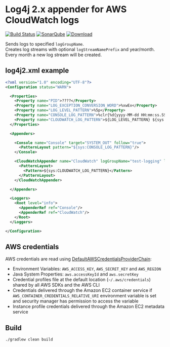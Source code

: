 # Log4j 2.x appender for AWS CloudWatch logs

[![Build Status](https://travis-ci.org/sensefly-sa/log4j-cloudwatch-appender.svg?branch=master)](https://travis-ci.org/sensefly-sa/log4j-cloudwatch-appender)
[![SonarQube](https://sonarcloud.io/api/project_badges/measure?project=io.sensefly.logging.log4j%3Alog4j-cloudwatch-appender&metric=coverage)](https://sonarcloud.io/dashboard?id=io.sensefly.logging.log4j%3Alog4j-cloudwatch-appender)
[![Download](https://api.bintray.com/packages/sensefly/maven/log4j-cloudwatch-appender/images/download.svg) ](https://bintray.com/sensefly/maven/log4j-cloudwatch-appender/_latestVersion)


Sends logs to specified `logGroupName`.   
Creates log streams with optional `logStreamNamePrefix` and year/month. Every month a new log stream will be created. 

## log4j2.xml example

```xml
<?xml version="1.0" encoding="UTF-8"?>
<Configuration status="WARN">

  <Properties>
    <Property name="PID">????</Property>
    <Property name="LOG_EXCEPTION_CONVERSION_WORD">%xwEx</Property>
    <Property name="LOG_LEVEL_PATTERN">%5p</Property>
    <Property name="CONSOLE_LOG_PATTERN">%clr{%d{yyyy-MM-dd HH:mm:ss.SSS}}{faint} %clr{${LOG_LEVEL_PATTERN}}%clr{${sys:PID}}{magenta} %clr{---}{faint} %clr{[%15.15t]}{faint} %clr{%-40.40c{1.}}{cyan} %clr{:}{faint}%m%n${sys:LOG_EXCEPTION_CONVERSION_WORD}</Property>
    <Property name="CLOUDWATCH_LOG_PATTERN">${LOG_LEVEL_PATTERN} ${sys:PID} --- [%t]%-40.40c{1.} : %m%n${sys:LOG_EXCEPTION_CONVERSION_WORD}</Property>
  </Properties>

  <Appenders>

    <Console name="Console" target="SYSTEM_OUT" follow="true">
      <PatternLayout pattern="${sys:CONSOLE_LOG_PATTERN}"/>
    </Console>

    <CloudWatchAppender name="CloudWatch" logGroupName="test-logging" logStreamNamePrefix="logging">
      <PatternLayout>
        <Pattern>${sys:CLOUDWATCH_LOG_PATTERN}</Pattern>
      </PatternLayout>
    </CloudWatchAppender>

  </Appenders>

  <Loggers>
    <Root level="info">
      <AppenderRef ref="Console"/>
      <AppenderRef ref="CloudWatch"/>
    </Root>
  </Loggers>

</Configuration>

```

## AWS credentials

AWS credentials are read using [DefaultAWSCredentialsProviderChain](http://docs.aws.amazon.com/AWSJavaSDK/latest/javadoc/com/amazonaws/auth/DefaultAWSCredentialsProviderChain.html):
* Environment Variables: `AWS_ACCESS_KEY`, `AWS_SECRET_KEY` and `AWS_REGION`
* Java System Properties: `aws.accessKeyId` and `aws.secretKey`
* Credential profiles file at the default location (`~/.aws/credentials`) shared by all AWS SDKs and the AWS CLI
* Credentials delivered through the Amazon EC2 container service if `AWS_CONTAINER_CREDENTIALS_RELATIVE_URI` environment 
variable is set and security manager has permission to access the variable
* Instance profile credentials delivered through the Amazon EC2 metadata service

## Build

```
./gradlew clean build
```

